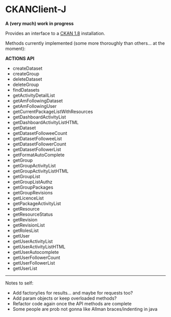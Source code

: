 CKANClient-J
====

__A (very much) work in progress__

Provides an interface to a [CKAN 1.8](http://ckan.org) installation.

Methods currently implemented (some more thoroughly than others... at the moment):

__ACTIONS API__

* createDataset
* createGroup
* deleteDataset
* deleteGroup
* findDatasets
* getActivityDetailList
* getAmFollowingDataset
* getAmFollowingUser
* getCurrentPackageListWithResources
* getDashboardActivityList
* getDashboardActivityListHTML
* getDataset
* getDatasetFolloweeCount
* getDatasetFolloweeList
* getDatasetFollowerCount
* getDatasetFollowerList
* getFormatAutoComplete
* getGroup
* getGroupActivityList
* getGroupActivityListHTML
* getGroupList
* getGroupListAuthz
* getGroupPackages
* getGroupRevisions
* getLicenceList
* getPackageActivityList
* getResource
* getResourceStatus
* getRevision
* getRevisionList
* getRolesList
* getUser
* getUserActivityList
* getUserActivityListHTML
* getUserAutocomplete
* getUserFollowerCount
* getUserFollowerList
* getUserList

-------

Notes to self:

* Add factory/ies for results... and maybe for requests too?
* Add param objects or keep overloaded methods?
* Refactor code again once the API methods are complete
* Some people are prob not gonna like Allman braces/indenting in java

